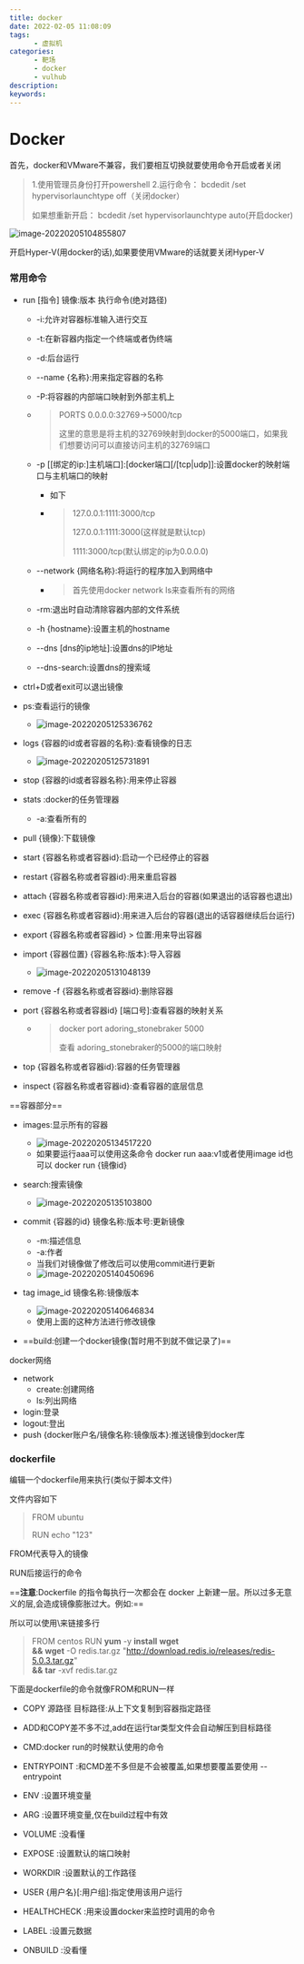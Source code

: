 ```yaml
---
title: docker
date: 2022-02-05 11:08:09
tags:
      - 虚拟机
categories:
      - 靶场
      - docker
      - vulhub
description:
keywords:
---
```


# Docker

首先，docker和VMware不兼容，我们要相互切换就要使用命令开启或者关闭

>1.使用管理员身份打开powershell
>2.运行命令：
>bcdedit /set hypervisorlaunchtype off（关闭docker）
>
>
>
>如果想重新开启：
>bcdedit /set hypervisorlaunchtype auto(开启docker)

![image-20220205104855807](D:\Code\pojo\Blog\BlogHexo\public\img\Java-1.png)

开启Hyper-V(用docker的话),如果要使用VMware的话就要关闭Hyper-V







### 常用命令

- run [指令] 镜像:版本 执行命令(绝对路径)
  - -i:允许对容器标准输入进行交互
  
  - -t:在新容器内指定一个终端或者伪终端
  
  - -d:后台运行
  
  - --name {名称}:用来指定容器的名称
  
  - -P:将容器的内部端口映射到外部主机上
  
  - >PORTS
    >0.0.0.0:32769->5000/tcp
    >
    >这里的意思是将主机的32769映射到docker的5000端口，如果我们想要访问可以直接访问主机的32769端口
  
  - -p [[绑定的ip:]主机端口]:[docker端口[/[tcp|udp]]:设置docker的映射端口与主机端口的映射
  
    - 如下
  
    - >127.0.0.1:1111:3000/tcp
      >
      >127.0.0.1:1111:3000(这样就是默认tcp)
      >
      >1111:3000/tcp(默认绑定的ip为0.0.0.0)
  
  - --network {网络名称}:将运行的程序加入到网络中
  
    - >首先使用docker network ls来查看所有的网络
  
  - -rm:退出时自动清除容器内部的文件系统
  
  - -h {hostname}:设置主机的hostname
  
  - --dns [dns的ip地址]:设置dns的IP地址
  
  - --dns-search:设置dns的搜索域
  
- ctrl+D或者exit可以退出镜像

- ps:查看运行的镜像

  - ![image-20220205125336762](D:\Code\pojo\Blog\BlogHexo\public\img\docker-1.png)

- logs {容器的id或者容器的名称}:查看镜像的日志

  - ![image-20220205125731891](D:\Code\pojo\Blog\BlogHexo\public\img\docker-2.png)

- stop {容器的id或者容器名称}:用来停止容器

- stats :docker的任务管理器

  - -a:查看所有的

- pull {镜像}:下载镜像

- start {容器名称或者容器id}:启动一个已经停止的容器

- restart {容器名称或者容器id}:用来重启容器

- attach {容器名称或者容器id}:用来进入后台的容器(如果退出的话容器也退出)

- exec {容器名称或者容器id}:用来进入后台的容器(退出的话容器继续后台运行)

- export {容器名称或者容器id} > 位置:用来导出容器

- import {容器位置} {容器名称:版本}:导入容器

  - ![image-20220205131048139](D:\Code\pojo\Blog\BlogHexo\public\img\docker-3.png)

- remove -f {容器名称或者容器id}:删除容器

- port {容器名称或者容器id} [端口号]:查看容器的映射关系

  - > docker port adoring_stonebraker 5000
    >
    > 查看 adoring_stonebraker的5000的端口映射

- top {容器名称或者容器id}:容器的任务管理器

- inspect {容器名称或者容器id}:查看容器的底层信息

==容器部分==

- images:显示所有的容器
  - ![image-20220205134517220](D:\Code\pojo\Blog\BlogHexo\public\img\docker-4.png)
  - 如果要运行aaa可以使用这条命令 docker run aaa:v1或者使用image id也可以 docker run {镜像id}

- search:搜索镜像
  - ![image-20220205135103800](D:\Code\pojo\Blog\BlogHexo\public\img\docker-5.png)
- commit {容器的id} 镜像名称:版本号:更新镜像
  - -m:描述信息
  - -a:作者
  - 当我们对镜像做了修改后可以使用commit进行更新
  - ![image-20220205140450696](D:\Code\pojo\Blog\BlogHexo\public\img\docker-6.png)

- tag image_id 镜像名称:镜像版本
  - ![image-20220205140646834](D:\Code\pojo\Blog\BlogHexo\public\img\docker-7.png)
  - 使用上面的这种方法进行修改镜像
- ==build:创建一个docker镜像(暂时用不到就不做记录了)==



docker网络

- network 
  - create:创建网络
  - ls:列出网络
- login:登录
- logout:登出
- push {docker账户名/镜像名称:镜像版本}:推送镜像到docker库



### dockerfile

编辑一个dockerfile用来执行(类似于脚本文件)

文件内容如下

>FROM ubuntu
>
>RUN echo "123"

FROM代表导入的镜像

RUN后接运行的命令



==**注意**:Dockerfile 的指令每执行一次都会在 docker 上新建一层。所以过多无意义的层,会造成镜像膨胀过大。例如:==

所以可以使用\来链接多行

>FROM centos
>RUN **yum** -y **install** **wget** \
>  **&&** **wget** -O redis.tar.gz "http://download.redis.io/releases/redis-5.0.3.tar.gz" \
>  **&&** **tar** -xvf redis.tar.gz

下面是dockerfile的命令就像FROM和RUN一样

- COPY 源路径 目标路径:从上下文复制到容器指定路径

- ADD和COPY差不多不过,add在运行tar类型文件会自动解压到目标路径

- CMD:docker run的时候默认使用的命令

- ENTRYPOINT :和CMD差不多但是不会被覆盖,如果想要覆盖要使用 --entrypoint
- ENV :设置环境变量
- ARG :设置环境变量,仅在build过程中有效
- VOLUME :没看懂
- EXPOSE :设置默认的端口映射
- WORKDIR :设置默认的工作路径
- USER {用户名}[:用户组]:指定使用该用户运行
- HEALTHCHECK :用来设置docker来监控时调用的命令
- LABEL :设置元数据
- ONBUILD :没看懂

